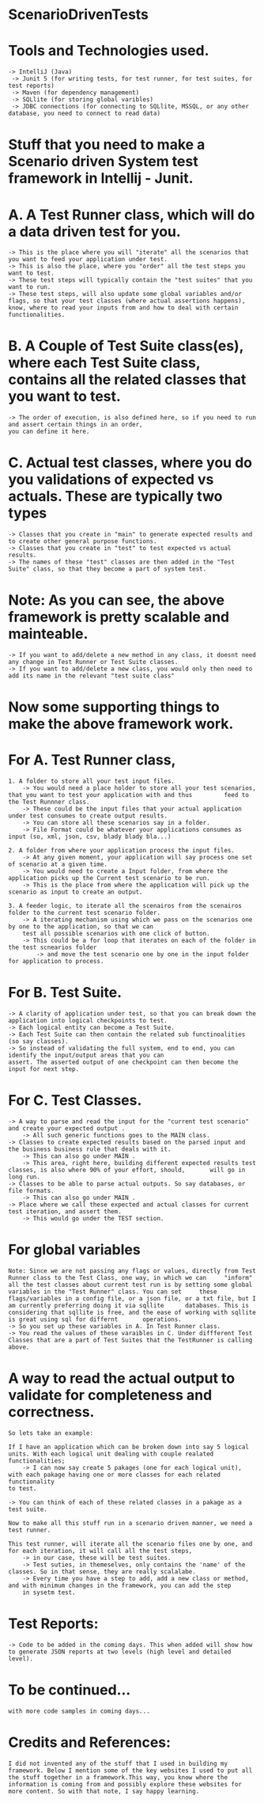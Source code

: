 # ScenarioDrivenTests

# Tools and Technologies used.
	-> IntelliJ (Java)
	 -> Junit 5 (for writing tests, for test runner, for test suites, for test reports)
	 -> Maven (for dependency management)
	 -> SQLlite (for storing global varibles)
	 -> JDBC connections (for connecting to SQLlite, MSSQL, or any other database, you need to connect to read data)
 
# Stuff that you need to make a Scenario driven System test framework in Intellij - Junit.

# A. A Test Runner class, which will do a data driven test for you.
	-> This is the place where you will "iterate" all the scenarios that you want to feed your application under test.
	-> This is also the place, where you "order" all the test steps you want to test.
	-> These test steps will typically contain the "test suites" that you want to run.
	-> These test steps, will also update some global variables and/or flags, so that your test classes (where actual assertions happens),
	know, where to read your inputs from and how to deal with certain functionalities. 
	
# B. A Couple of Test Suite class(es), where each Test Suite class, contains all the related classes that you want to test.
	-> The order of execution, is also defined here, so if you need to run and assert certain things in an order, 
	you can define it here.
	
# C. Actual test classes, where you do you validations of expected vs actuals. These are typically two types
	-> Classes that you create in "main" to generate expected results and to create other general purpose functions. 
	-> Classes that you create in "test" to test expected vs actual results.
	-> The names of these "test" classes are then added in the "Test Suite" class, so that they become a part of system test.
	
# Note: As you can see, the above framework is pretty scalable and mainteable. 
	-> If you want to add/delete a new method in any class, it doesnt need any change in Test Runner or Test Suite classes.
	-> If you want to add/delete a new class, you would only then need to add its name in the relevant "test suite class"
	
# Now some supporting things to make the above framework work. 
	
# For A. Test Runner class, 
	1. A folder to store all your test input files.
		-> You would need a place holder to store all your test scenarios, that you want to test your application with and thus 		feed to the Test Runnner class. 
		-> These could be the input files that your actual application under test consumes to create output results. 
		-> You can store all these scenarios say in a folder. 
		-> File Format could be whatever your applications consumes as input (so, xml, json, csv, blady blady bla...)
	
	2. A folder from where your application process the input files.
		-> At any given moment, your application will say process one set of scenario at a given time. 
		-> You would need to create a Input folder, from where the application picks up the Current test scenario to be run.
		-> This is the place from where the application will pick up the scenario as input to create an output. 
	
	3. A feeder logic, to iterate all the scenairos from the scenairos folder to the current test scenario folder.
		-> A iterating mechanism using which we pass on the scenarios one by one to the application, so that we can 
		test all possible scenarios with one click of button.
		-> This could be a for loop that iterates on each of the folder in the test scnearios folder 
			-> and move the test scenario one by one in the input folder for application to process. 
		 

# For B. Test Suite.
	-> A clarity of application under test, so that you can break down the application into logical checkpoints to test.
	-> Each logical entity can become a Test Suite.
	-> Each Test Suite can then contain the related sub functinoalities (so say classes).
	-> So instead of validating the full system, end to end, you can identify the input/output areas that you can 
	assert. The asserted output of one checkpoint can then become the input for next step.
	

# For C. Test Classes.
	-> A way to parse and read the input for the "current test scenario" and create your expected output . 
		-> All such generic functions goes to the MAIN class.
	-> Classes to create expected results based on the parsed input and the business business rule that deals with it. 
		-> This can also go under MAIN .
		-> This area, right here, building different expected results test classes, is also where 90% of your effort, should, 		will go in long run. 
	-> Classes to be able to parse actual outputs. So say databases, or file formats.
		-> This can also go under MAIN .
	-> Place where we call these expected and actual classes for current test iteration, and assert them.
		-> This would go under the TEST section. 

# For global variables
	Note: Since we are not passing any flags or values, directly from Test Runner class to the Test Class, one way, in which we can 	"inform" all the test classes about current test run is by setting some global variables in the "Test Runner" class. You can set 	 these flags/variables in a config file, or a json file, or a txt file, but I am currently preferring doing it via sqllite 		databases. This is considering that sqllite is free, and the ease of working with sqllite is great using sql for differnt 		operations. 
	-> So you set up these variables in A. In Test Runner class. 
	-> You read the values of these varaibles in C. Under diffferent Test Classes that are a part of Test Suites that the TestRunner is calling above. 

# A way to read the actual output to validate for completeness and correctness. 
	So lets take an example:

	If I have an application which can be broken down into say 5 logical units. With each logical unit dealing with couple realated
	functionalities;
		-> I can now say create 5 pakages (one for each logical unit), with each pakage having one or more classes for each related functionality
	to test.
	
	-> You can think of each of these related classes in a pakage as a test suite.
	
	Now to make all this stuff run in a scenario driven manner, we need a test runner.
	
	This test runner, will iterate all the scenario files one by one, and for each iteration, it will call all the test steps, 
        -> in our case, these will be test suites. 	
		-> Test suties, in themeselves, only contains the 'name' of the classes. So in that sense, they are really scalalabe. 
		-> Every time you have a step to add, add a new class or method, and with minimum changes in the framework, you can add the step 
		in sysetm test.
 
 # Test Reports:
 	-> Code to be added in the coming days. This when added will show how to generate JSON reports at two levels (high level and detailed level).
   
# To be continued...
	with more code samples in coming days... 	

# Credits and References:
	I did not invented any of the stuff that I used in building my framework. Below I mention some of the key websites I used to put all the stuff together in a framework.This way, you know where the information is coming from and possibly explore these websites for more content. So with that note, I say happy learning. 
  
